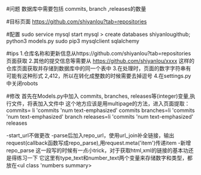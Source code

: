 #问题
数据库中需要包括 commits, branch ,releases的数量

#目标页面
https://github.com/shiyanlou?tab=repositories

#配置
sudo service mysql start
mysql > create databases shiyanlougithub;
python3 models.py
sudo pip3 mysqlclient sqlalchemy

#tips
1.仓库名称和更新信息从https://github.com/shiyanlou?tab=repositories 页面获取
2.其他的提交信息等需要从 https://github.com/shiyanlou/xxxx 这样的仓库页面获取并存储到数据库中的同一个表中
3.在处理时，页面的数字字符串有可能有这种形式 2,412，所以在转化成整数的时候需要去掉逗号
4.在settings.py中关闭robots

#修改
首先在Models.py中加入 commits, branches, releases等(integer)变量,执行文件，将表加入文件中
这个地方应该是用multipage的方法，进入页面提取：
commits= li 'commits 'num text-emphasized' commits
branches=li 'commits 'num text-emphasized' branch
releases=li 'commits 'num text-emphasized' releases

-start_url不做更改
-parse后加入repo_url，使用url_join补全链接，输出request(callback函数写成repo_parse),用request.meta('item')传递item
-新增repo_parse
    这一段写的时候有一点小trick，对于获取html,xml的链接的基本功还是得练习一下
    它这里有type_text和number_text两个变量来存储数字和类型，都放在<ul class 'numbers summary>




